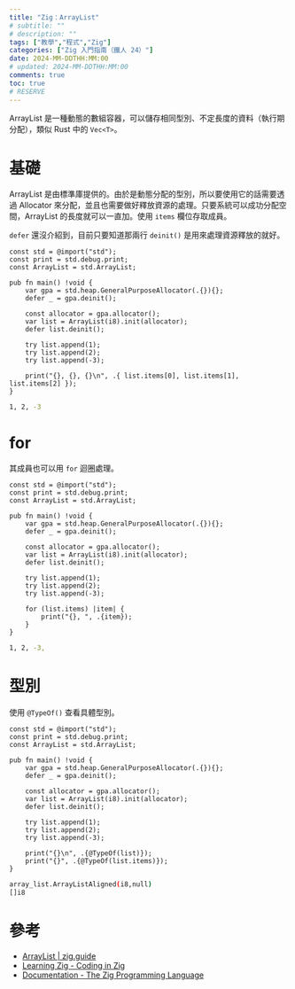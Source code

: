 ```yaml
---
title: "Zig：ArrayList"
# subtitle: ""
# description: ""
tags: ["教學","程式","Zig"]
categories: ["Zig 入門指南（鐵人 24）"]
date: 2024-MM-DDTHH:MM:00
# updated: 2024-MM-DDTHH:MM:00
comments: true
toc: true
# RESERVE
---
```


ArrayList 是一種動態的數組容器，可以儲存相同型別、不定長度的資料（執行期分配），類似 Rust 中的 `Vec<T>`。

<!-- more -->

# 基礎

ArrayList 是由標準庫提供的。由於是動態分配的型別，所以要使用它的話需要透過 Allocator 來分配，並且也需要做好釋放資源的處理。只要系統可以成功分配空間，ArrayList 的長度就可以一直加。使用 `items` 欄位存取成員。

`defer` 還沒介紹到，目前只要知道那兩行 `deinit()` 是用來處理資源釋放的就好。

```zig
const std = @import("std");
const print = std.debug.print;
const ArrayList = std.ArrayList;

pub fn main() !void {
    var gpa = std.heap.GeneralPurposeAllocator(.{}){};
    defer _ = gpa.deinit();

    const allocator = gpa.allocator();
    var list = ArrayList(i8).init(allocator);
    defer list.deinit();

    try list.append(1);
    try list.append(2);
    try list.append(-3);

    print("{}, {}, {}\n", .{ list.items[0], list.items[1], list.items[2] });
}
```

```bash
1, 2, -3
```

# for

其成員也可以用 `for` 迴圈處理。

```zig
const std = @import("std");
const print = std.debug.print;
const ArrayList = std.ArrayList;

pub fn main() !void {
    var gpa = std.heap.GeneralPurposeAllocator(.{}){};
    defer _ = gpa.deinit();

    const allocator = gpa.allocator();
    var list = ArrayList(i8).init(allocator);
    defer list.deinit();

    try list.append(1);
    try list.append(2);
    try list.append(-3);

    for (list.items) |item| {
        print("{}, ", .{item});
    }
}
```

```bash
1, 2, -3,
```

# 型別

使用 `@TypeOf()` 查看具體型別。

```zig
const std = @import("std");
const print = std.debug.print;
const ArrayList = std.ArrayList;

pub fn main() !void {
    var gpa = std.heap.GeneralPurposeAllocator(.{}){};
    defer _ = gpa.deinit();

    const allocator = gpa.allocator();
    var list = ArrayList(i8).init(allocator);
    defer list.deinit();

    try list.append(1);
    try list.append(2);
    try list.append(-3);

    print("{}\n", .{@TypeOf(list)});
    print("{}", .{@TypeOf(list.items)});
}
```

```bash
array_list.ArrayListAligned(i8,null)
[]i8
```

# 參考

- [ArrayList | zig.guide](https://zig.guide/standard-library/arraylist)
- [Learning Zig - Coding in Zig](https://www.openmymind.net/learning_zig/coding_in_zig/#arraylist)
- [Documentation - The Zig Programming Language](https://ziglang.org/documentation/0.13.0/#toc-Zig-Standard-Library)
